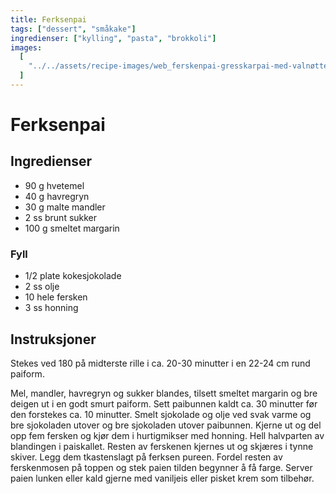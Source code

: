 ```yaml
---
title: Ferksenpai
tags: ["dessert", "småkake"]
ingredienser: ["kylling", "pasta", "brokkoli"]
images:
  [
    "../../assets/recipe-images/web_ferskenpai-gresskarpai-med-valnøtter-plommepai-sesamfrøkake-med-kremtopp.jpg",
  ]
---
```


# Ferksenpai

## Ingredienser

- 90 g hvetemel
- 40 g havregryn
- 30 g malte mandler
- 2 ss brunt sukker
- 100 g smeltet margarin

### Fyll

- 1/2 plate kokesjokolade
- 2 ss olje
- 10 hele fersken
- 3 ss honning

## Instruksjoner

Stekes ved 180 på midterste rille i ca. 20-30 minutter i en 22-24 cm rund paiform.

Mel, mandler, havregryn og sukker blandes, tilsett smeltet margarin og bre deigen ut i en godt smurt paiform. Sett paibunnen kaldt ca. 30 minutter før den forstekes ca. 10 minutter. Smelt sjokolade og olje ved svak varme og bre sjokoladen utover og bre sjokoladen utover paibunnen. Kjerne ut og del opp fem fersken og kjør dem i hurtigmikser med honning. Hell halvparten av blandingen i paiskallet. Resten av ferskenen kjernes ut og skjæres i tynne skiver. Legg dem tkastenslagt på ferksen pureen. Fordel resten av ferskenmosen på toppen og stek paien tilden begynner å få farge. Server paien lunken eller kald gjerne med vaniljeis eller pisket krem som tilbehør.
